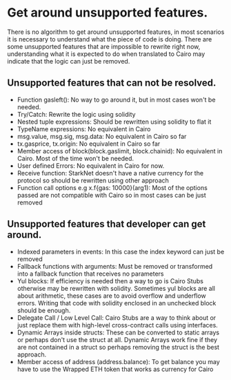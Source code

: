# Get around unsupported features.

There is no algorithm to get around unsupported features, in most scenarios it is necessary to understand what the piece of code is doing. There are some unsupported features that are impossible to rewrite right now, understanding what it is expected to do when translated to Cairo may indicate that the logic can just be removed.

## Unsupported features that can not be resolved.

- Function gasleft(): No way to go around it, but in most cases won't be needed.
- Try/Catch: Rewrite the logic using solidity
- Nested tuple expressions: Should be rewritten using solidity to flat it
- TypeName expressions: No equivalent in Cairo
- msg.value, msg.sig, msg.data: No equivalent in Cairo so far
- tx.gasprice, tx.origin: No equivalent in Cairo so far
- Member access of block(block.gaslimit, block.chainid): No equivalent in Cairo. Most of the time won't be needed.
- User defined Errors: No equivalent in Cairo for now.
- Receive function: StarkNet doesn't have a native currency for the protocol so should be rewritten using other approach
- Function call options e.g x.f{gas: 10000}(arg1): Most of the options passed are not compatible with Cairo so in most cases can be just removed

## Unsupported features that developer can get around.

- Indexed parameters in events: In this case the index keyword can just be removed
- Fallback functions with arguments: Must be removed or transformed into a fallback function that receives no parameters
- Yul blocks: If efficiency is needed then a way to go is Cairo Stubs otherwise may be rewritten with solidity. Sometimes yul blocks are all about arithmetic, these cases are to avoid overflow and underflow errors. Writing that code with solidity enclosed in an unchecked block should be enough.
- Delegate Call / Low Level Call: Cairo Stubs are a way to think about or just replace them with high-level cross-contract calls using interfaces.
- Dynamic Arrays inside structs: These can be converted to static arrays or perhaps don't use the struct at all. Dynamic Arrays work fine if they are not contained in a struct so perhaps removing the struct is the best approach.
- Member access of address (address.balance): To get balance you may have to use the Wrapped ETH token that works as currency for Cairo
